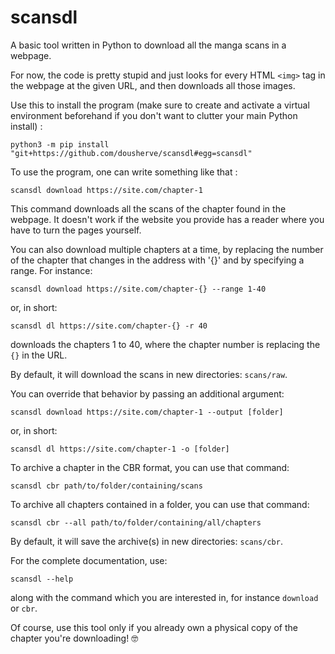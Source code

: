 # scansdl
A basic tool written in Python to download all the manga scans in a webpage.

For now, the code is pretty stupid and just looks for every HTML `<img>` tag in the webpage at the given URL, and then downloads all those images.

Use this to install the program (make sure to create and activate a virtual environment beforehand if you don't want to clutter your main Python install) :

```console
python3 -m pip install "git+https://github.com/dousherve/scansdl#egg=scansdl"
```

To use the program, one can write something like that :

```console
scansdl download https://site.com/chapter-1
```

This command downloads all the scans of the chapter found in the webpage. It doesn't work if the website you provide has a reader where you have to turn the pages yourself.

You can also download multiple chapters at a time, by replacing the number of the chapter that changes in the address with '{}' and by specifying a range. For instance:

```console
scansdl download https://site.com/chapter-{} --range 1-40
```
or, in short:
```console
scansdl dl https://site.com/chapter-{} -r 40
```

downloads the chapters 1 to 40, where the chapter number is replacing the `{}` in the URL.

By default, it will download the scans in new directories: `scans/raw`.  

You can override that behavior by passing an additional argument:

```console
scansdl download https://site.com/chapter-1 --output [folder]
```
or, in short:
```console
scansdl dl https://site.com/chapter-1 -o [folder]
```

To archive a chapter in the CBR format, you can use that command:

```console
scansdl cbr path/to/folder/containing/scans
```

To archive all chapters contained in a folder, you can use that command:

```console
scansdl cbr --all path/to/folder/containing/all/chapters
```

By default, it will save the archive(s) in new directories: `scans/cbr`.  

For the complete documentation, use:

```console
scansdl --help
```
along with the command which you are interested in, for instance `download` or `cbr`.

Of course, use this tool only if you already own a physical copy of the chapter you're downloading! 🤓
